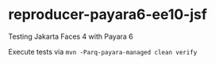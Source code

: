 # reproducer-payara6-ee10-jsf
Testing Jakarta Faces 4 with Payara 6

Execute tests via `mvn -Parq-payara-managed clean verify`
